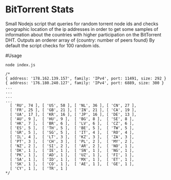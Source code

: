 # BitTorrent Stats
Small Nodejs script that queries for random torrent node ids and checks geographic location of the ip addresses in order to get some samples of information about the countries with higher participation on the BitTorrent DHT.
Outputs an orderer array of {country: number of peers found}
By default the script checks for 100 random ids.

#Usage
```
node index.js

/*
{ address: '178.162.139.157', family: 'IPv4', port: 11491, size: 292 }
{ address: '176.180.240.127', family: 'IPv4', port: 6889, size: 300 }
...
...
...
...
  [ 'RU', 74 ], [ 'US', 58 ], [ 'NL', 36 ], [ 'CN', 27 ],
  [ 'FR', 25 ], [ 'GB', 21 ], [ 'IN', 21 ], [ 'CA', 19 ],
  [ 'UA', 17 ], [ 'KR', 16 ], [ 'JP', 16 ], [ 'DE', 13 ],
  [ 'AU', 9 ],  [ 'HU', 9 ],  [ 'BG', 8 ],  [ 'SE', 8 ],
  [ 'HK', 7 ],  [ 'BR', 6 ],  [ 'LV', 6 ],  [ 'CZ', 6 ],
  [ 'ES', 5 ],  [ 'TH', 5 ],  [ 'BE', 5 ],  [ 'TW', 5 ],
  [ 'GR', 5 ],  [ 'SG', 5 ],  [ 'IT', 4 ],  [ 'RO', 4 ],
  [ 'IL', 4 ],  [ 'LT', 3 ],  [ 'KZ', 3 ],  [ 'ZA', 3 ],
  [ 'PT', 3 ],  [ 'CH', 3 ],  [ 'PL', 2 ],  [ 'MY', 2 ],
  [ 'NZ', 2 ],  [ 'SI', 2 ],  [ 'AR', 2 ],  [ 'NO', 1 ],
  [ 'DK', 1 ],  [ 'IE', 1 ],  [ 'SN', 1 ],  [ 'NG', 1 ],
  [ 'PK', 1 ],  [ 'AD', 1 ],  [ 'UZ', 1 ],  [ 'FI', 1 ],
  [ 'SA', 1 ],  [ 'ID', 1 ],  [ 'MX', 1 ],  [ 'ET', 1 ],
  [ 'SK', 1 ],  [ 'CO', 1 ],  [ 'AE', 1 ],  [ 'GE', 1 ],
  [ 'CY', 1 ],  [ 'TR', 1 ]
*/

```


